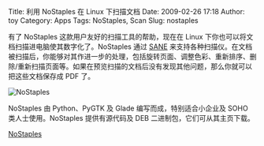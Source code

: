 Title: 利用 NoStaples 在 Linux 下扫描文档
Date: 2009-02-26 17:18
Author: toy
Category: Apps
Tags: NoStaples, Scan
Slug: nostaples

有了 NoStaples 这款用户友好的扫描工具的帮助，现在在 Linux
下你也可以将文档扫描进电脑使其数字化了。NoStaples 通过
[SANE](http://www.sane-project.org/)
来支持各种扫描仪。在文档被扫描后，你能够对其作进一步的处理，包括旋转页面、调整色彩、重新排序、删除/重新扫描页面等。如果在预览扫描的文档后没有发现其他问题，那么你就可以把这些文档保存成
PDF 了。

![NoStaples](http://i.linuxtoy.org/images/2009/02/nostaples.png)

NoStaples 由 Python、PyGTK 及 Glade 编写而成，特别适合小企业及 SOHO
类人士使用。NoStaples 提供有源代码及 DEB 二进制包，它们可从其主页下载。

[NoStaples](http://www.etlafins.com/nostaples)
